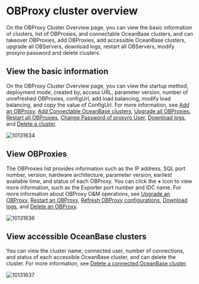 # OBProxy cluster overview

On the OBProxy Cluster Overview page, you can view the basic information of clusters, list of OBProxies, and connectable OceanBase clusters, and can takeover OBProxies, add OBProxies, add accessible OceanBase clusters, upgrade all OBServers, download logs, restart all OBServers, modify proxyro password and delete clusters.

## View the basic information

On the OBProxy Cluster Overview page, you can view the startup method, deployment mode, created by, access URL, parameter version, number of unrefreshed OBProxies, configUrl, add load balancing, modify load balancing, and copy the value of ConfigUrl. For more information, see [Add an OBProxy](../../8.obproxy/6.add-obproxy.md), [Add Connectable OceanBase clusters](../../8.obproxy/10.add-a-connectable-ob-cluster.md), [Upgrade all OBProxies](../../8.obproxy/5.upgrade-obproxy.md), [Restart all OBProxies](../../8.obproxy/4.restart-obproxy-cluster.md), [Change Password of proxyro User](../../8.obproxy/15.modify-proxyro-password.md), [Download logs](../../4.cluster-features/2.basic-operations/16.download-log.md), and [Delete a cluster](../../4.cluster-features/2.basic-operations/3.delete-a-cluster-1.md).

![10131634](https://obbusiness-private.oss-cn-shanghai.aliyuncs.com/doc/img/ocp/403-ce/obproxy%E5%9F%BA%E6%9C%AC%E4%BF%A1%E6%81%AF-1.png)

## View OBProxies

The OBProxies list provides information such as the IP address, SQL port number, version, hardware architecture, parameter version, earliest available time, and status of each OBProxy. You can click the **+** icon to view more information, such as the Exporter port number and IDC name. For more information about OBProxy O\&M operations, see [Upgrade an OBProxy](../../8.obproxy/5.upgrade-obproxy.md), [Restart an OBProxy](../../8.obproxy/4.restart-obproxy-cluster.md), [Refresh OBProxy configurations](../../8.obproxy/7.refresh-obproxy-configuration.md), [Download logs](../../4.cluster-features/2.basic-operations/16.download-log.md), and [Delete an OBProxy](../../8.obproxy/3.delete-obproxy-cluster.md).

![10131636](https://help-static-aliyun-doc.aliyuncs.com/assets/img/en-US/7814306461/p338385.png)

## View accessible OceanBase clusters

You can view the cluster name, connected user, number of connections, and status of each accessible OceanBase cluster, and can delete the cluster. For more information, see [Delete a connected OceanBase cluster](../../8.obproxy/14.delete-a-connected-ob-cluster.md).

![10131637](https://obbusiness-private.oss-cn-shanghai.aliyuncs.com/doc/img/ocp/403-ce/%E5%88%A0%E9%99%A4%E8%BF%9E%E6%8E%A5%E7%9A%84ob%E9%9B%86%E7%BE%A4-1.png)
